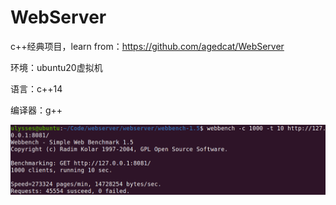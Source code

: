 # WebServer

c++经典项目，learn from：https://github.com/agedcat/WebServer

环境：ubuntu20虚拟机

语言：c++14

编译器：g++

![image](https://github.com/ulyssesorz/WebServer/blob/master/result.png)
